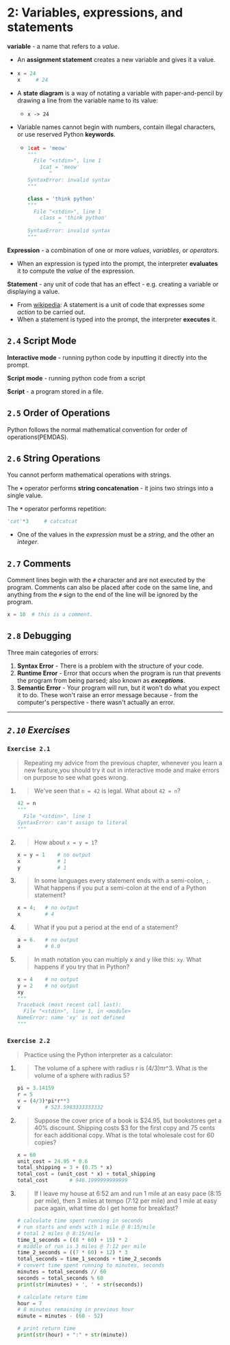 # 2: Variables, expressions, and statements

**variable** - a name that refers to a *value*.

* An **assignment statement** creates a new variable and gives it a value.

* ```python
  x = 24
  x		# 24
  ```

* A **state diagram** is a way of notating a variable with paper-and-pencil by drawing a line from the variable name to its value:

  * ```
    x -> 24
    ```

* Variable names cannot begin with numbers, contain illegal characters, or use reserved Python **keywords**.

  * ```python
    1cat = 'meow'
    """
      File "<stdin>", line 1
        1cat = 'meow'
           ^
    SyntaxError: invalid syntax
    """
    
    class = 'think python'
    """
      File "<stdin>", line 1
        class = 'think python'
              ^
    SyntaxError: invalid syntax
    """
    ```

**Expression** - a combination of one or more *values*, *variables*, or *operators*.

* When an expression is typed into the prompt, the interpreter **evaluates** it to compute the *value* of the expression.

**Statement** - any unit of code that has an effect - e.g. creating a variable or displaying a value.

* From [wikipedia](https://en.wikipedia.org/wiki/Statement_(computer_science)): A statement is a unit of code that expresses *some action* to be carried out.
* When a statement is typed into the prompt, the interpreter **executes** it.

## `2.4` Script Mode

**Interactive mode** - running python code by inputting it directly into the prompt.

**Script mode** - running python code from a script

**Script** - a program stored in a file.

## `2.5` Order of Operations

Python follows the normal mathematical convention for order of operations(PEMDAS).

## `2.6` String Operations

You cannot perform mathematical operations with strings.

The **`+`** operator performs **string concatenation** - it joins two strings into a single value.

The **`*`** operator performs repetition:

```python
'cat'*3		# catcatcat
```

* One of the values in the *expression* must be a *string*, and the other  an *integer*.

## `2.7` Comments

Comment lines begin with the `#` character and are not executed by the program. Comments can also be placed after code on the same line, and anything from the `#` sign to the end of the line will be ignored by the program.

```python
x = 10	# this is a comment.
```

## `2.8` Debugging

Three main categories of errors:

1. **Syntax Error** - There is a problem with the structure of your code.
2. **Runtime Error** - Error that occurs when the program is run that prevents the program from being parsed; also known as ***exceptions***.
3. **Semantic Error** - Your program will run, but it won't do what you expect it to do. These won't raise an error message because - from the computer's perspective - there wasn't actually an error.

---

## *`2.10` Exercises*

### `Exercise 2.1`

> Repeating my advice from the previous chapter, whenever you learn a new feature,you should try it out in interactive mode and make errors on purpose to see what goes wrong.

1. > We've seen that `n = 42` is legal. What about `42 = n`?

   ```python
   42 = n
   """
     File "<stdin>", line 1
   SyntaxError: can't assign to literal
   """
   ```

2. > How about `x = y = 1`?

   ```python
   x = y = 1	# no output
   x			# 1
   y			# 1
   ```

3. > In some languages every statement ends with a semi-colon, `;`. What happens if you put a semi-colon at the end of a Python statement?

   ```python
   x = 4;	# no output
   x		# 4
   ```

4. > What if you put a period at the end of a statement?

   ```python
   a = 6.	# no output
   a		# 6.0
   ```

5. > In math notation you can multiply x and y like this: `xy`. What happens if you try that in Python?

   ```python
   x = 4	# no output
   y = 2	# no output
   xy
   """
   Traceback (most recent call last):
     File "<stdin>", line 1, in <module>
   NameError: name 'xy' is not defined
   """
   ```

### `Exercise 2.2`

> Practice using the Python interpreter as a calculator:

1. > The volume of a sphere with radius r is (4/3)πr^3. What is the volume of a sphere with radius 5?

   ```python
   pi = 3.14159
   r = 5
   v = (4/3)*pi*r**3
   v		# 523.5983333333332
   ```

2. > Suppose the cover price of a book is $24.95, but bookstores get a 40% discount. Shipping costs $3 for the first copy and 75 cents for each additional copy. What is the total wholesale cost for 60 copies?

   ```python
   x = 60
   unit_cost = 24.95 * 0.6
   total_shipping = 3 + (0.75 * x)
   total_cost = (unit_cost * x) + total_shipping
   total_cost		# 946.1999999999999
   ```

3. > If I leave my house at 6:52 am and run 1 mile at an easy pace (8:15 per mile), then 3 miles at tempo (7:12 per mile) and 1 mile at easy pace again, what time do I get home for breakfast?

   ```python
   # calculate time spent running in seconds
   # run starts and ends with 1 mile @ 8:15/mile
   # total 2 miles @ 8:15/mile
   time_1_seconds = ((8 * 60) + 15) * 2
   # middle of run is 3 miles @ 7:12 per mile
   time_2_seconds = ((7 * 60) + 12) * 3
   total_seconds = time_1_seconds + time_2_seconds
   # convert time spent running to minutes, seconds
   minutes = total_seconds // 60
   seconds = total_seconds % 60
   print(str(minutes) + ', ' + str(seconds))
   
   # calculate return time
   hour = 7
   # 8 minutes remaining in previous hour
   minute = minutes - (60 - 52)
   
   # print return time
   print(str(hour) + ":" + str(minute))
   ```

   